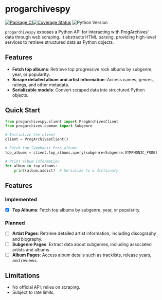 # progarchivespy


[![Package CI](https://github.com/NCatalani/progarchivespy/actions/workflows/python-package.yml/badge.svg)](https://github.com/NCatalani/progarchivespy/actions/workflows/python-package.yml)[![Coverage Status](https://coveralls.io/repos/github/NCatalani/progarchivespy/badge.svg?branch=master)](https://coveralls.io/github/NCatalani/progarchivespy?branch=master)
![Python Version](https://img.shields.io/python/required-version-toml?tomlFilePath=https%3A%2F%2Fraw.githubusercontent.com%2FNCatalani%2Fprogarchivespy%2Frefs%2Fheads%2Fmaster%2Fpyproject.toml)

`progarchivespy` exposes a Python API for interacting with ProgArchives' data through web scraping. It abstracts HTML parsing, providing high-level services to retrieve structured data as Python objects.

## Features

- **Fetch top albums**: Retrieve top progressive rock albums by subgenre, year, or popularity.
- **Scrape detailed album and artist information**: Access names, genres, ratings, and other metadata.
- **Serializable models**: Convert scraped data into structured Python objects.

## Quick Start

```python
from progarchivespy.client import ProgArchivesClient
from progarchives.common import Subgenre

# Initialize the client
client = ProgArchivesClient()

# Fetch top Symphonic Prog albums
top_albums = client.top_albums.query(subgenre=Subgenre.SYMPHONIC_PROG)

# Print album information
for album in top_albums:
    print(album.asdict)  # Serialize to a dictionary
```

## Features

### Implemented
- [x] **Top Albums**: Fetch top albums by subgenre, year, or popularity.

### Planned
- [ ] **Artist Pages**: Retrieve detailed artist information, including discography and biography.
- [ ] **Subgenre Pages**: Extract data about subgenres, including associated artists and albums.
- [ ] **Album Pages**: Access album details such as tracklists, release years, and reviews.

## Limitations

- No official API; relies on scraping.
- Subject to rate limits.
